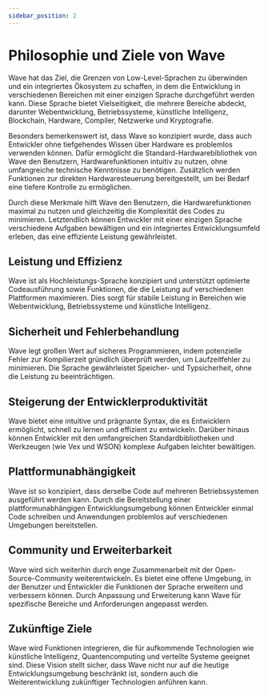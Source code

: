 ```yaml
---
sidebar_position: 2
---
```


# Philosophie und Ziele von Wave

Wave hat das Ziel, die Grenzen von Low-Level-Sprachen zu überwinden und ein integriertes Ökosystem zu schaffen, in dem die Entwicklung in verschiedenen Bereichen mit einer einzigen Sprache durchgeführt werden kann.
Diese Sprache bietet Vielseitigkeit, die mehrere Bereiche abdeckt, darunter Webentwicklung, Betriebssysteme, künstliche Intelligenz, Blockchain, Hardware, Compiler, Netzwerke und Kryptografie.

Besonders bemerkenswert ist, dass Wave so konzipiert wurde, dass auch Entwickler ohne tiefgehendes Wissen über Hardware es problemlos verwenden können.
Dafür ermöglicht die Standard-Hardwarebibliothek von Wave den Benutzern, Hardwarefunktionen intuitiv zu nutzen, ohne umfangreiche technische Kenntnisse zu benötigen. Zusätzlich werden Funktionen zur direkten Hardwaresteuerung bereitgestellt, um bei Bedarf eine tiefere Kontrolle zu ermöglichen.

Durch diese Merkmale hilft Wave den Benutzern, die Hardwarefunktionen maximal zu nutzen und gleichzeitig die Komplexität des Codes zu minimieren.
Letztendlich können Entwickler mit einer einzigen Sprache verschiedene Aufgaben bewältigen und ein integriertes Entwicklungsumfeld erleben, das eine effiziente Leistung gewährleistet.

## Leistung und Effizienz
Wave ist als Hochleistungs-Sprache konzipiert und unterstützt optimierte Codeausführung sowie Funktionen, die die Leistung auf verschiedenen Plattformen maximieren.
Dies sorgt für stabile Leistung in Bereichen wie Webentwicklung, Betriebssysteme und künstliche Intelligenz.

## Sicherheit und Fehlerbehandlung
Wave legt großen Wert auf sicheres Programmieren, indem potenzielle Fehler zur Kompilierzeit gründlich überprüft werden, um Laufzeitfehler zu minimieren.
Die Sprache gewährleistet Speicher- und Typsicherheit, ohne die Leistung zu beeinträchtigen.

## Steigerung der Entwicklerproduktivität
Wave bietet eine intuitive und prägnante Syntax, die es Entwicklern ermöglicht, schnell zu lernen und effizient zu entwickeln.
Darüber hinaus können Entwickler mit den umfangreichen Standardbibliotheken und Werkzeugen (wie Vex und WSON) komplexe Aufgaben leichter bewältigen.

## Plattformunabhängigkeit
Wave ist so konzipiert, dass derselbe Code auf mehreren Betriebssystemen ausgeführt werden kann.
Durch die Bereitstellung einer plattformunabhängigen Entwicklungsumgebung können Entwickler einmal Code schreiben und Anwendungen problemlos auf verschiedenen Umgebungen bereitstellen.

## Community und Erweiterbarkeit
Wave wird sich weiterhin durch enge Zusammenarbeit mit der Open-Source-Community weiterentwickeln.
Es bietet eine offene Umgebung, in der Benutzer und Entwickler die Funktionen der Sprache erweitern und verbessern können.
Durch Anpassung und Erweiterung kann Wave für spezifische Bereiche und Anforderungen angepasst werden.

## Zukünftige Ziele
Wave wird Funktionen integrieren, die für aufkommende Technologien wie künstliche Intelligenz, Quantencomputing und verteilte Systeme geeignet sind.
Diese Vision stellt sicher, dass Wave nicht nur auf die heutige Entwicklungsumgebung beschränkt ist, sondern auch die Weiterentwicklung zukünftiger Technologien anführen kann.